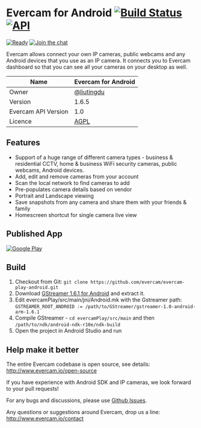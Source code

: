 # Evercam for Android [![Build Status][travis-image]][travis-url] [![API][api-image]][api-url]  
[![Ready][waffle-image]][waffle-url] [![Join the chat][gitter-image]][gitter-url]

Evercam allows connect your own IP cameras, public webcams and any Android devices that you use as an IP camera. It connects you to Evercam dashboard so that you can see all your cameras on your desktop as well. 

| Name   | Evercam for Android|
| --- | --- |
| Owner   | [@liutingdu](https://github.com/liutingdu)   |
| Version  | 1.6.5 |
| Evercam API Version  | 1.0  |
| Licence | [AGPL](https://tldrlegal.com/license/gnu-affero-general-public-license-v3-%28agpl-3.0%29) |

## Features

* Support of a huge range of different camera types - business & residential CCTV, home & business WiFi security cameras, public webcams, Android devices.
* Add, edit and remove cameras from your account
* Scan the local network to find cameras to add
* Pre-populates camera details based on vendor
* Portrait and Landscape viewing
* Save snapshots from any camera and share them with your friends & family 
* Homescreen shortcut for single camera live view

## Published App
[![Google Play](http://developer.android.com/images/brand/en_generic_rgb_wo_45.png)](https://play.google.com/store/apps/details?id=io.evercam.androidapp&hl=en)

## Build

1. Checkout from Git:
    ```git clone https://github.com/evercam/evercam-play-android.git```
2. Download [GStreamer 1.6.1 for Android](http://gstreamer.freedesktop.org/data/pkg/android/1.6.1/gstreamer-1.0-android-arm-1.6.1.tar.bz2) and extract it.
3. Edit evercamPlay/src/main/jni/Android.mk with the Gstreamer path: ```GSTREAMER_ROOT_ANDROID := /path/to/GStreamer/gstreamer-1.0-android-arm-1.6.1```
4. Compile GStreamer - ```cd evercamPlay/src/main``` and then ```/path/to/ndk/android-ndk-r10e/ndk-build```
5. Open the project in Android Studio and run

## Help make it better

The entire Evercam codebase is open source, see details: http://www.evercam.io/open-source

If you have experience with Android SDK and IP cameras, we look forward to your pull requests!

For any bugs and discussions, please use [Github Issues](https://github.com/evercam/evercam-play-android/issues).

Any questions or suggestions around Evercam, drop us a line: http://www.evercam.io/contact

[gitter-url]: https://gitter.im/evercam/evercam-play-android?utm_source=badge&utm_medium=badge&utm_campaign=pr-badge&utm_content=badge
[gitter-image]: https://badges.gitter.im/Join%20Chat.svg

[waffle-url]: https://waffle.io/evercam/evercam-play-android
[waffle-image]: https://badge.waffle.io/evercam/evercam-play-android.png?label=ready&title=Ready

[travis-url]: https://travis-ci.org/evercam/evercam-play-android
[travis-image]: https://travis-ci.org/evercam/evercam-play-android.svg?branch=master

[api-url]: https://android-arsenal.com/api?level=14
[api-image]: https://img.shields.io/badge/API-14%2B-blue.svg?style=flat
